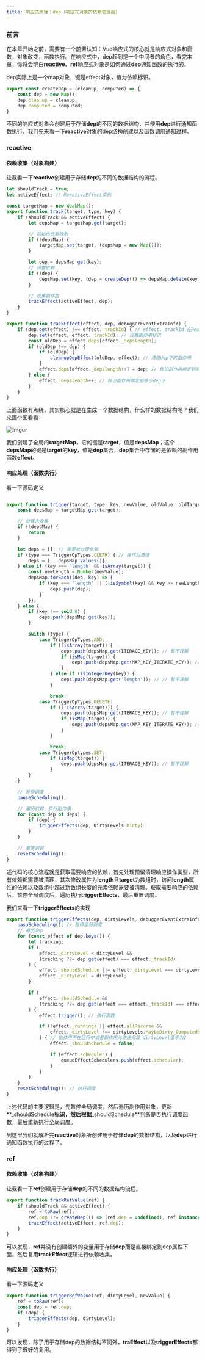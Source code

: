```yaml
---
title: 响应式原理：dep（响应式对象的依赖管理器）
---
```


### 前言

在本章开始之前，需要有一个前置认知：Vue响应式的核心就是响应式对象和函数，对象改变，函数执行。在响应式中，dep起到是一个中间者的角色，看完本章，你将会明白**reactive**、**ref**响应式对象是如何通过**dep**通知函数的执行的。

dep实际上是一个map对象，键是effect对象，值为依赖标识。

```javascript
export const createDep = (cleanup, computed) => {
    const dep = new Map();
    dep.cleanup = cleanup;
    dep.computed = computed;
}
```

不同的响应式对象会创建用于存储**dep**的不同的数据结构，并使用**dep**进行通知函数执行，我们先来看一下**reactive**对象的dep结构创建以及函数调用通知过程。

### reactive

#### 依赖收集（对象构建）

让我看一下**reactive**创建用于存储**dep**的不同的数据结构的流程。


```javascript
let shouldTrack = true;
let activeEffect; // ReactiveEffect实例

const targetMap = new WeakMap();
export function track(target, type, key) {
    if (shouldTrack && activeEffect) {
        let depsMap = targetMap.get(target);

        // 初始化依赖映射
        if (!depsMap) {
            targetMap.set(target, (depsMap = new Map()));
        }

        let dep = depsMap.get(key);
        // 设置依赖
        if (!dep) {
            depsMap.set(key, (dep = createDep(() => depsMap.delete(key))));
        }

        // 收集副作用
        trackEffect(activeEffect, dep);
    }
}

export function trackEffect(effect, dep, debuggerEventExtraInfo) {
    if (dep.get(effect) !== effect._trackId) { // effect._trackId 在ReactiveEffect.run时设置
        dep.set(effect, effect._trackId); // 设置副作用标识
        const oldDep = effect.deps[effect._depslength];
        if (oldDep !== dep) {
            if (oldDep) {
                cleanupDepEffect(oldDep, effect); // 清理dep下的副作用
            }
            effect.deps[effect._depslength++] = dep; // 标识副作用绑定到哪个dep
        } else {
            effect._depslength++; // 标识副作用绑定到多少dep下
        }
    }
}
```

上面函数有点绕，其实核心就是在生成一个数据结构，什么样的数据结构呢？我们来画个图看看：

![Imgur](https://i.imgur.com/X7hex8a.png)

我们创建了全局的**targetMap**，它的键是**target**，值是**depsMap**；这个**depsMap**的键是**target**的**key**，值是**dep**集合，**dep**集合中存储的是依赖的副作用函数**effect**。

#### 响应处理（函数执行）

看一下源码定义

```javascript

export function trigger(target, type, key, newValue, oldValue, oldTarget) {
    const depsMap = targetMap.get(target);

    // 处理未收集
    if (!depsMap) {
        return
    }

    let deps = []; // 需要被处理依赖
    if (type === TriggerOpTypes.CLEAR) { // 操作为清理 
        deps = [...depsMap.values()];
    } else if (key === 'length' && isArray(target)) {
        const newLength = Number(newValue);
        depsMap.forEach((dep, key) => {
            if (key === 'length' || (!isSymbol(key) && key >= newLength)) {
                deps.push(dep);
            }
        });
    } else {
        if (key !== void 0) {
            deps.push(depsMap.get(key));
        }

        switch (type) {
            case TriggerOpTypes.ADD:
                if (!isArray(target)) {
                    deps.push(depsMap.get(ITERACE_KEY)); // 暂不理解
                    if (isMap(target)) {
                        deps.push(depsMap.get(MAP_KEY_ITERATE_KEY)); // 暂不理解
                    }
                } else if (isIntegerKey(key)) {
                    deps.push(depsMap.get('length')); // // 暂不理解
                }

                break;
            case TriggerOpTypes.DELETE:
                if ((!isArray(target))) {
                    deps.push(depsMap.get(ITERACE_KEY)); // 暂不理解
                    if (isMap(target)) {
                        deps.push(depsMap.get(MAP_KEY_ITERATE_KEY)); // 暂不理解
                    }
                }

                break;
            case TriggerOptypes.SET:
                if (isMap(target)) {
                    deps.push(depsMap.get(ITERACE_KEY)); // 暂不理解
                }
        }
    }

    // 暂停调度
    pauseScheduling();

    // 遍历依赖，执行副作用
    for (const dep of deps) {
        if (dep) {
            triggerEffects(dep, DirtyLevels.Dirty)
        }
    }

    // 重置调调
    resetScheduling();
}
```

述代码的核心流程就是获取需要响应的依赖，首先处理预留清理响应操作类型，所有依赖都需要被清理，其次修改属性为**length**且**target**为数组时，访问**length**属性的依赖以及数组中超过新数组长度的元素依赖需要被清理。获取需要响应的依赖后，暂停全局调度后，遍历执行**triggerEffects**，最后重置调度。

我们来看一下**triggerEffects**的实现

```javascript
export function triggerEffects(dep, dirtyLevels, debuggerEventExtraInfo) {
    pasuScheduling(); // 暂停全局调度
    // 遍历dep
    for (const effect of dep.keys()) {
        let tracking;
        if (
            effect._dirtyLevel < dirtyLevel &&
            (tracking ??= dep.get(effect) === effect._trackId)
        ) {
            effect._shouldSchedule ||= effect._dirtyLevel === dirtyLevels.NotDirty;
            effect._dirtyLevel = dirtyLevel;
        }

        if (
            effect._shouldSchedule &&
            (tracking ??= dep.get(effect === effect._trackId) === effect._trackId)
        ) {
            effect.trigger(); // 执行函数

            if (!effect._runnings || effect.allRecurse &&
                effect._dirtyLevel !== dirtyLevels.MaybeDirty_ComputedSideEffect
            ) { // 副作用不在运行中或者副作用允许递归且_dirtyLevel值不为2
                effect._shouldSchedule = false;

                if (effect.scheduler) {
                    queueEffectSchedulers.push(effect.scheduler);
                }
            }
        }
    }
    resetScheduling(); // 执行调度
}
```

上述代码的主要逻辑是，先暂停全局调度，然后遍历副作用对象，更新**_shouldSchedule**标识，然后根据**_shouldSchedule**判断是否执行调度函数，最后重新执行全局调度。

到这里我们就解析完**reactive**对象所创建用于存储**dep**的数据结构，以及**dep**进行通知函数执行的过程了。

### ref

#### 依赖收集（对象构建）

让我看一下**ref**创建用于存储**dep**的不同的数据结构流程。

```javascript
export function trackRefValue(ref) {
    if (shouldTrack && activeEffect) {
        ref = toRaw(ref);
        ref.dep ??= createDep(() => (ref.dep = undefined), ref instanceof ComputedRefImpl ? ref : undefined);
        trackEffect(activeEffect, ref.dep);
    }
}
```

可以发现，**ref**并没有创建额外的变量用于存储**dep**而是直接绑定到dep属性下面，然后复用**trackEffect**逻辑进行依赖收集。

#### 响应处理（函数执行）
看一下源码定义

```javascript
export function triggerRefValue(ref, dirtyLevel, newValue) {
    ref = toRaw(ref);
    const dep = ref.dep;
    if (dep) {
        triggerEffects(dep, dirtyLevel);
    }
}
```

可以发现，除了用于存储dep的数据结构不同外，**traEffect**以及**triggerEffects**都得到了很好的复用。